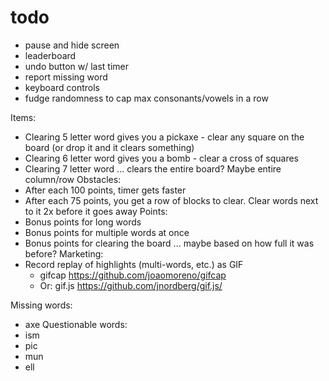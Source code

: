 # todo

- pause and hide screen
- leaderboard
- undo button w/ last timer
- report missing word
- keyboard controls
- fudge randomness to cap max consonants/vowels in a row

Items:
- Clearing 5 letter word gives you a pickaxe - clear any square on the board (or drop it and it clears something)
- Clearing 6 letter word gives you a bomb - clear a cross of squares
- Clearing 7 letter word ... clears the entire board? Maybe entire column/row
Obstacles:
- After each 100 points, timer gets faster
- After each 75 points, you get a row of blocks to clear. Clear words next to it 2x before it goes away
Points:
- Bonus points for long words
- Bonus points for multiple words at once
- Bonus points for clearing the board ... maybe based on how full it was before?
Marketing:
- Record replay of highlights (multi-words, etc.) as GIF
    - gifcap https://github.com/joaomoreno/gifcap
    - Or: gif.js https://github.com/jnordberg/gif.js/

Missing words:
- axe
Questionable words:
- ism
- pic
- mun
- ell